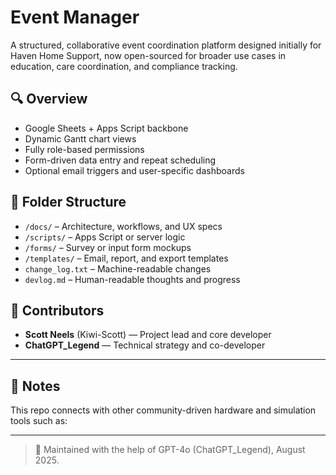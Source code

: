 # Event Manager

A structured, collaborative event coordination platform designed initially for Haven Home Support, now open-sourced for broader use cases in education, care coordination, and compliance tracking.

## 🔍 Overview

- Google Sheets + Apps Script backbone
- Dynamic Gantt chart views
- Fully role-based permissions
- Form-driven data entry and repeat scheduling
- Optional email triggers and user-specific dashboards

## 📂 Folder Structure

- `/docs/` – Architecture, workflows, and UX specs  
- `/scripts/` – Apps Script or server logic  
- `/forms/` – Survey or input form mockups  
- `/templates/` – Email, report, and export templates  
- `change_log.txt` – Machine-readable changes  
- `devlog.md` – Human-readable thoughts and progress

## 👥 Contributors

- **Scott Neels** (Kiwi-Scott) — Project lead and core developer  
- **ChatGPT_Legend** — Technical strategy and co-developer  

---

## 📌 Notes

This repo connects with other community-driven hardware and simulation tools such as:

---

> 🧠 Maintained with the help of GPT-4o (ChatGPT_Legend), August 2025.
